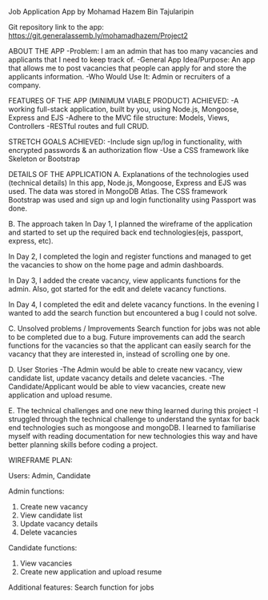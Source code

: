 Job Application App by Mohamad Hazem Bin Tajularipin

Git repository link to the app: https://git.generalassemb.ly/mohamadhazem/Project2

ABOUT THE APP
-Problem: I am an admin that has too many vacancies and applicants that I need to keep track of.
-General App Idea/Purpose: An app that allows me to post vacancies that people can apply for and store the applicants information.
-Who Would Use It: Admin or recruiters of a company.

FEATURES OF THE APP (MINIMUM VIABLE PRODUCT) ACHIEVED:
-A working full-stack application, built by you, using Node.js, Mongoose, Express and EJS
-Adhere to the MVC file structure: Models, Views, Controllers
-RESTful routes and full CRUD.

STRETCH GOALS ACHIEVED:
-Include sign up/log in functionality, with encrypted passwords & an authorization flow
-Use a CSS framework like Skeleton or Bootstrap

DETAILS OF THE APPLICATION
A. Explanations of the technologies used (technical details)
In this app, Node.js, Mongoose, Express and EJS was used. The data was stored in MongoDB Atlas. The CSS framework Bootstrap was used and sign up and login functionality using Passport was done.

B. The approach taken
In Day 1, I planned the wireframe of the application and started to set up the required back end technologies(ejs, passport, express, etc).

In Day 2, I completed the login and register functions and managed to get the vacancies to show on the home page and admin dashboards.

In Day 3, I added the create vacancy, view applicants functions for the admin. Also, got started for the edit and delete vacancy functions.

In Day 4, I completed the edit and delete vacancy functions. In the evening I wanted to add the search function but encountered a bug I could not solve.

C. Unsolved problems / Improvements
Search function for jobs was not able to be completed due to a bug. Future improvements can add the search functions for the vacancies so that the applicant can easily search for the vacancy that they are interested in, instead of scrolling one by one.

D. User Stories
-The Admin would be able to create new vacancy, view candidate list, update vacancy details and delete vacancies.
-The Candidate/Applicant would be able to view vacancies, create new application and upload resume.

E. The technical challenges and one new thing learned during this project
-I struggled through the technical challenge to understand the syntax for back end technologies such as mongoose and mongoDB. I learned to familiarise myself with reading documentation for new technologies this way and have better planning skills before coding a project.


WIREFRAME PLAN:

Users: Admin, Candidate

Admin functions:

1. Create new vacancy
2. View candidate list
3. Update vacancy details
4. Delete vacancies

Candidate functions:

1. View vacancies
2. Create new application and upload resume

Additional features:
Search function for jobs